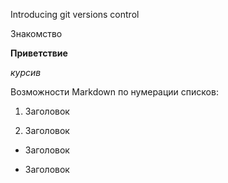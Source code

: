 
Introducing git versions control

Знакомство

**Приветствие**

*курсив*

 Возможности Markdown по нумерации списков:
 
1. Заголовок

2. Заголовок

* Заголовок

* Заголовок
